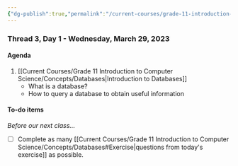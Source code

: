 ```yaml
---
{"dg-publish":true,"permalink":"/current-courses/grade-11-introduction-to-computer-science/section-1/thread-3/day-1/","dgHomeLink":false}
---
```


### Thread 3, Day 1 - Wednesday, March 29, 2023

#### Agenda

1. [[Current Courses/Grade 11 Introduction to Computer Science/Concepts/Databases|Introduction to Databases]]
	- What is a database?
	- How to query a database to obtain useful information
	  
#### To-do items
*Before our next class...*
- [ ] Complete as many [[Current Courses/Grade 11 Introduction to Computer Science/Concepts/Databases#Exercise|questions from today's exercise]] as possible.